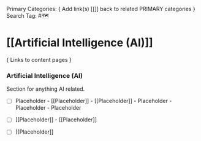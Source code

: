 Primary Categories: { Add link(s) [[]] back to related PRIMARY categories }
Search Tag: #🗺  

# [[Artificial Intelligence (AI)]]  
{ Links to content pages }



### Artificial Intelligence (AI)
Section for anything AI related.

- [ ] Placeholder
                - [[Placeholder]]
                - [[Placeholder]]
                                - Placeholder
                                - Placeholder
                - Placeholder


- [ ] [[Placeholder]]
		- [[Placeholder]]
- [ ] [[Placeholder]]